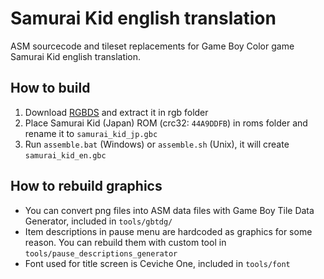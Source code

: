 # Samurai Kid english translation
ASM sourcecode and tileset replacements for Game Boy Color game Samurai Kid english translation.

## How to build
1. Download [RGBDS](https://github.com/rednex/rgbds/) and extract it in rgb folder
2. Place Samurai Kid (Japan) ROM (crc32: `44A9DDFB`) in roms folder and rename it to `samurai_kid_jp.gbc`
3. Run `assemble.bat` (Windows) or `assemble.sh` (Unix), it will create `samurai_kid_en.gbc`

## How to rebuild graphics
* You can convert png files into ASM data files with Game Boy Tile Data Generator, included in `tools/gbtdg/`
* Item descriptions in pause menu are hardcoded as graphics for some reason. You can rebuild them with custom tool in `tools/pause_descriptions_generator`
* Font used for title screen is Ceviche One, included in `tools/font`